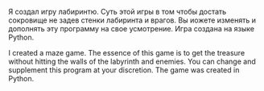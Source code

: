 Я создал игру лабиринтю. Суть этой игры в том чтобы достать сокровище не задев стенки лабиринта и врагов. Вы иожете изменять и дополнять эту программу на свое усмотрение. Игра создана на языке Python.

I created a maze game. The essence of this game is to get the treasure without hitting the walls of the labyrinth and enemies. You can change and supplement this program at your discretion. The game was created in Python. 
